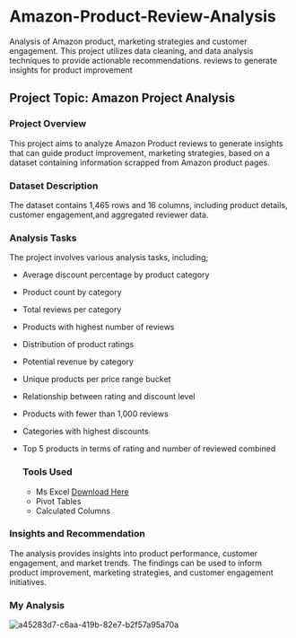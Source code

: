# Amazon-Product-Review-Analysis
Analysis of Amazon product, marketing strategies and customer engagement. This project utilizes data cleaning, and data analysis techniques to provide actionable recommendations. reviews to generate insights for product improvement

## Project Topic: Amazon Project Analysis

### Project Overview

This project aims to analyze Amazon Product reviews to generate insights that can guide product improvement, marketing strategies, based on a dataset containing information scrapped from Amazon product pages.

### Dataset Description

The dataset contains 1,465 rows and 16 columns, including product details, customer engagement,and aggregated reviewer data.

### Analysis Tasks

The project involves various analysis tasks, including;
* Average discount percentage by product category
* Product count by category
* Total reviews per category
* Products with highest number of reviews
* Distribution of product ratings
* Potential revenue by category
* Unique products per price range bucket
* Relationship between rating and discount level
* Products with fewer than 1,000 reviews
* Categories with highest discounts
* Top 5 products in terms of rating and number of reviewed combined

  ### Tools Used

  - Ms Excel [Download Here](https://www.microsoft.com)
  - Pivot Tables
  - Calculated Columns


 
### Insights and Recommendation 

The analysis provides insights into product performance, customer engagement, and market trends. The findings can be used to inform product improvement, marketing strategies, and customer engagement initiatives.

### My Analysis



![a45283d7-c6aa-419b-82e7-b2f57a95a70a](https://github.com/user-attachments/assets/5a671338-010d-4e2d-9ba0-c71201928e35)






